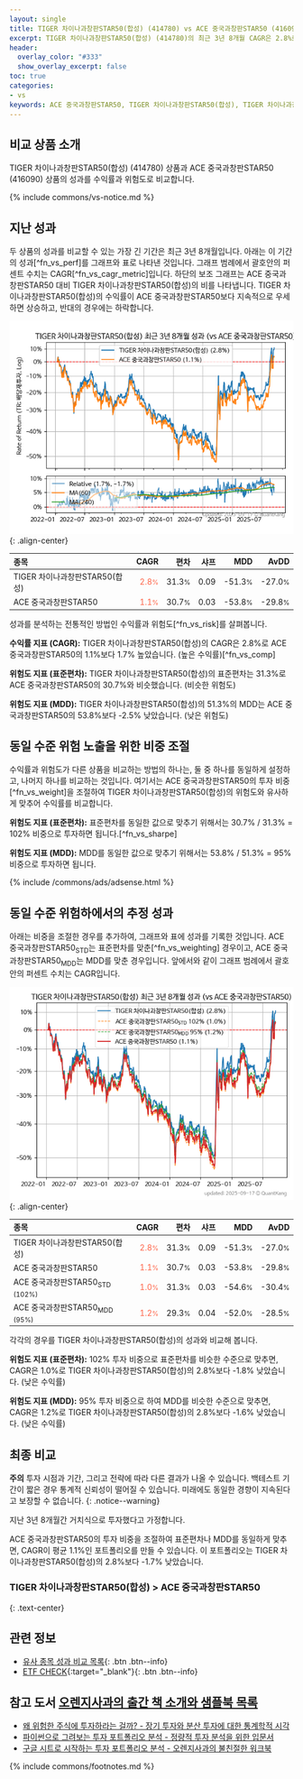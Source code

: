 ```yaml
---
layout: single
title: TIGER 차이나과창판STAR50(합성) (414780) vs ACE 중국과창판STAR50 (416090)
excerpt: TIGER 차이나과창판STAR50(합성) (414780)의 최근 3년 8개월 CAGR은 2.8%로 ACE 중국과창판STAR50 (416090)의 1.1%보다 1.7% 높았습니다.
header:
  overlay_color: "#333"
  show_overlay_excerpt: false
toc: true
categories:
- vs
keywords: ACE 중국과창판STAR50, TIGER 차이나과창판STAR50(합성), TIGER 차이나과창판STAR50(합성) ACE 중국과창판STAR50 비교, 414780, 416090, 414780 414780 비교
---
```


## 비교 상품 소개


TIGER 차이나과창판STAR50(합성) (414780) 상품과 ACE 중국과창판STAR50 (416090) 상품의 성과를 수익률과 위험도로 비교합니다.





{% include commons/vs-notice.md %}

## 지난 성과

두 상품의 성과를 비교할 수 있는 가장 긴 기간은 최근 3년 8개월입니다. 아래는 이 기간의 성과[^fn_vs_perf]를 그래프와 표로 나타낸 것입니다.
그래프 범례에서 괄호안의 퍼센트 수치는 CAGR[^fn_vs_cagr_metric]입니다.
하단의 보조 그래프는 ACE 중국과창판STAR50 대비 TIGER 차이나과창판STAR50(합성)의 비를 나타냅니다.
TIGER 차이나과창판STAR50(합성)의 수익률이 ACE 중국과창판STAR50보다 지속적으로 우세하면 상승하고, 반대의 경우에는 하락합니다.

![TIGER 차이나과창판STAR50(합성)](/vs/images/414780-vs-416090_dual.png){: .align-center}

| **종목** | **CAGR** | **편차** | **샤프** | **MDD** | **AvDD** |
| :------------ | ------: | -----------: | -------: | ------: | -------: |
| TIGER 차이나과창판STAR50(합성) | <span style="color: tomato">2.8<small>%</small></span> | 31.3<small>%</small> | 0.09 | -51.3<small>%</small> | -27.0<small>%</small> |
| ACE 중국과창판STAR50 | <span style="color: tomato">1.1<small>%</small></span> | 30.7<small>%</small> | 0.03 | -53.8<small>%</small> | -29.8<small>%</small> |

<!-- more -->


성과를 분석하는 전통적인 방법인 수익률과 위험도[^fn_vs_risk]를 살펴봅니다.

**수익률 지표 (CAGR):** TIGER 차이나과창판STAR50(합성)의 CAGR은 2.8%로 ACE 중국과창판STAR50의 1.1%보다 1.7% 높았습니다. (높은 수익률)[^fn_vs_comp]

**위험도 지표 (표준편차):** TIGER 차이나과창판STAR50(합성)의 표준편차는 31.3%로 ACE 중국과창판STAR50의 30.7%와 비슷했습니다. (비슷한 위험도)

**위험도 지표 (MDD):** TIGER 차이나과창판STAR50(합성)의 51.3%의 MDD는 ACE 중국과창판STAR50의 53.8%보다 -2.5% 낮았습니다. (낮은 위험도)



## 동일 수준 위험 노출을 위한 비중 조절

수익률과 위험도가 다른 상품을 비교하는 방법의 하나는, 둘 중 하나를 동일하게 설정하고, 나머지 하나를 비교하는 것입니다.
여기서는 ACE 중국과창판STAR50의 투자 비중[^fn_vs_weight]을 조절하여 TIGER 차이나과창판STAR50(합성)의 위험도와 유사하게 맞추어 수익률를 비교합니다.

**위험도 지표 (표준편차):** 표준편차를 동일한 값으로 맞추기 위해서는 30.7% / 31.3% = 102% 비중으로 투자하면 됩니다.[^fn_vs_sharpe]

**위험도 지표 (MDD):** MDD를 동일한 값으로 맞추기 위해서는 53.8% / 51.3% = 95% 비중으로 투자하면 됩니다.


{% include /commons/ads/adsense.html %}



## 동일 수준 위험하에서의 추정 성과

아래는 비중을 조절한 경우를 추가하여, 그래프와 표에 성과를 기록한 것입니다.
ACE 중국과창판STAR50<sub>STD</sub>는 표준편차를 맞춘[^fn_vs_weighting] 경우이고, ACE 중국과창판STAR50<sub>MDD</sub>는 MDD를 맞춘 경우입니다.
앞에서와 같이 그래프 범례에서 괄호안의 퍼센트 수치는 CAGR입니다.


![TIGER 차이나과창판STAR50(합성)](/vs/images/414780-vs-416090.png){: .align-center}



| **종목** | **CAGR** | **편차** | **샤프** | **MDD** | **AvDD** |
| :------------ | ------: | -----------: | -------: | ------: | -------: |
| TIGER 차이나과창판STAR50(합성) | <span style="color: tomato">2.8<small>%</small></span> | 31.3<small>%</small> | 0.09 | -51.3<small>%</small> | -27.0<small>%</small> |
| ACE 중국과창판STAR50 | <span style="color: tomato">1.1<small>%</small></span> | 30.7<small>%</small> | 0.03 | -53.8<small>%</small> | -29.8<small>%</small> |
| ACE 중국과창판STAR50<sub>STD</sub> <small>(102%)</small> | <span style="color: tomato">1.0<small>%</small></span> | 31.3<small>%</small> | 0.03 | -54.6<small>%</small> | -30.4<small>%</small> |
| ACE 중국과창판STAR50<sub>MDD</sub> <small>(95%)</small> | <span style="color: tomato">1.2<small>%</small></span> | 29.3<small>%</small> | 0.04 | -52.0<small>%</small> | -28.5<small>%</small> |



각각의 경우를 TIGER 차이나과창판STAR50(합성)의 성과와 비교해 봅니다.

**위험도 지표 (표준편차):** 102% 투자 비중으로 표준편차를 비슷한 수준으로 맞추면, CAGR은 1.0%로 TIGER 차이나과창판STAR50(합성)의 2.8%보다 -1.8% 낮았습니다. (낮은 수익률)

**위험도 지표 (MDD):** 95% 투자 비중으로 하여 MDD를 비슷한 수준으로 맞추면, CAGR은 1.2%로 TIGER 차이나과창판STAR50(합성)의 2.8%보다 -1.6% 낮았습니다. (낮은 수익률)




## 최종 비교

**주의** 투자 시점과 기간, 그리고 전략에 따라 다른 결과가 나올 수 있습니다. 백테스트 기간이 짧은 경우 통계적 신뢰성이 떨어질 수 있습니다. 미래에도 동일한 경향이 지속된다고 보장할 수 없습니다.
{: .notice--warning}

지난 3년 8개월간 거치식으로 투자했다고 가정합니다.

ACE 중국과창판STAR50의 투자 비중을 조절하여 표준편차나 MDD를 동일하게 맞추면, CAGR이 평균 1.1%인 포트폴리오를 만들 수 있습니다.
이 포트폴리오는 TIGER 차이나과창판STAR50(합성)의 2.8%보다 -1.7% 낮았습니다.

### TIGER 차이나과창판STAR50(합성) &gt; ACE 중국과창판STAR50
{: .text-center}


## 관련 정보

- [유사 종목 성과 비교 목록](/vs/){: .btn .btn--info}
- [ETF CHECK](https://www.etfcheck.co.kr/mobile/etpitem/416090/compare?compCode%5B%5D=414780){:target="_blank"}{: .btn .btn--info}


## 참고 도서 [오렌지사과의 출간 책 소개와 샘플북 목록](https://kongdori.tistory.com/691)

- [왜 위험한 주식에 투자하라는 걸까? - 장기 투자와 분산 투자에 대한 통계학적 시각](https://kongdori.tistory.com/421)
- [파이썬으로 그려보는 투자 포트폴리오 분석  - 정량적 투자 분석을 위한 입문서](https://kongdori.tistory.com/643)
- [구글 시트로 시작하는 투자 포트폴리오 분석 - 오렌지사과의 불친절한 워크북](https://kongdori.tistory.com/449)

{% include commons/footnotes.md %}